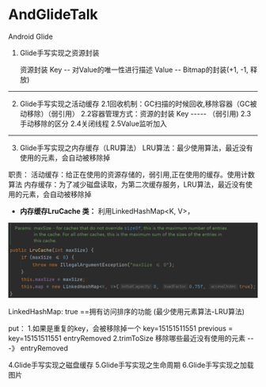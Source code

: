 # AndGlideTalk
Android Glide


1. Glide手写实现之资源封装

    资源封装
    Key   -- 对Value的唯一性进行描述
    Value -- Bitmap的封装(+1, -1, 释放)

---
2. Glide手写实现之活动缓存
2.1回收机制：GC扫描的时候回收,移除容器（GC被动移除）（弱引用）
2.2容器管理方式：资源的封装 Key  ----- （弱引用<Value>)
2.3手动移除的区分
2.4关闭线程
2.5Value监听加入

---
3. Glide手写实现之内存缓存（LRU算法）
LRU算法：最少使用算法，最近没有使用的元素，会自动被移除掉

职责：
活动缓存：给正在使用的资源存储的，弱引用,正在使用的缓存。使用计数算法
内存缓存：为了减少磁盘读取，为第二次缓存服务，LRU算法，最近没有使用的元素，会自动被移除掉


* **内存缓存LruCache 类：**
利用LinkedHashMap<K, V>，

![LruCache源码](./images/README-1631113389282.png)

LinkedHashMap: true  ==拥有访问排序的功能 (最少使用元素算法-LRU算法)

put：
    1.如果是重复的key，会被移除掉一个
    key=15151511551
    previous = key=15151511551
    entryRemoved
    2.trimToSize 移除哪些最近没有使用的元素 ---》 entryRemoved

>>>>>>>>>>>>>>>>>>>>>>>>>>>>>>>>>>>>>>>>>>>>>>>>>>>>>>>>>>>>>>>>>>>>>>>>>>>>>>>>>>>>>>>>>>>>>>>>>>

4.Glide手写实现之磁盘缓存
5.Glide手写实现之生命周期
6.Glide手写实现之加载图片
